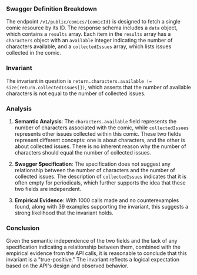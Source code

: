 ### Swagger Definition Breakdown

The endpoint `/v1/public/comics/{comicId}` is designed to fetch a single comic resource by its ID. The response schema includes a `data` object, which contains a `results` array. Each item in the `results` array has a `characters` object with an `available` integer indicating the number of characters available, and a `collectedIssues` array, which lists issues collected in the comic.

### Invariant

The invariant in question is `return.characters.available != size(return.collectedIssues[])`, which asserts that the number of available characters is not equal to the number of collected issues.

### Analysis

1. **Semantic Analysis**: The `characters.available` field represents the number of characters associated with the comic, while `collectedIssues` represents other issues collected within this comic. These two fields represent different concepts: one is about characters, and the other is about collected issues. There is no inherent reason why the number of characters should equal the number of collected issues.

2. **Swagger Specification**: The specification does not suggest any relationship between the number of characters and the number of collected issues. The description of `collectedIssues` indicates that it is often empty for periodicals, which further supports the idea that these two fields are independent.

3. **Empirical Evidence**: With 1000 calls made and no counterexamples found, along with 39 examples supporting the invariant, this suggests a strong likelihood that the invariant holds.

### Conclusion

Given the semantic independence of the two fields and the lack of any specification indicating a relationship between them, combined with the empirical evidence from the API calls, it is reasonable to conclude that this invariant is a "true-positive." The invariant reflects a logical expectation based on the API's design and observed behavior.
